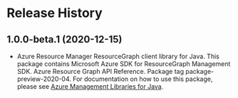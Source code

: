 # Release History

## 1.0.0-beta.1 (2020-12-15)

- Azure Resource Manager ResourceGraph client library for Java. This package contains Microsoft Azure SDK for ResourceGraph Management SDK. Azure Resource Graph API Reference. Package tag package-preview-2020-04. For documentation on how to use this package, please see [Azure Management Libraries for Java](https://aka.ms/azsdk/java/mgmt).